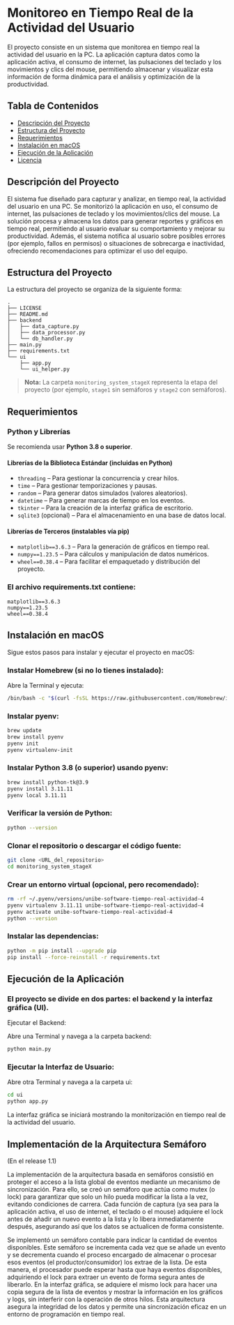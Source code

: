 # Monitoreo en Tiempo Real de la Actividad del Usuario

El proyecto consiste en un sistema que monitorea en tiempo real la actividad del usuario en la PC. La aplicación captura datos como la aplicación activa, el consumo de internet, las pulsaciones del teclado y los movimientos y clics del mouse, permitiendo almacenar y visualizar esta información de forma dinámica para el análisis y optimización de la productividad.

## Tabla de Contenidos

- [Descripción del Proyecto](#descripción-del-proyecto)
- [Estructura del Proyecto](#estructura-del-proyecto)
- [Requerimientos](#requerimientos)
- [Instalación en macOS](#instalación-en-macos)
- [Ejecución de la Aplicación](#ejecución-de-la-aplicación)
- [Licencia](#licencia)

## Descripción del Proyecto

El sistema fue diseñado para capturar y analizar, en tiempo real, la actividad del usuario en una PC. Se monitorizó la aplicación en uso, el consumo de internet, las pulsaciones de teclado y los movimientos/clics del mouse. La solución procesa y almacena los datos para generar reportes y gráficos en tiempo real, permitiendo al usuario evaluar su comportamiento y mejorar su productividad. Además, el sistema notifica al usuario sobre posibles errores (por ejemplo, fallos en permisos) o situaciones de sobrecarga e inactividad, ofreciendo recomendaciones para optimizar el uso del equipo.

## Estructura del Proyecto

La estructura del proyecto se organiza de la siguiente forma:

```plaintext
.
├── LICENSE
├── README.md
├── backend
│   ├── data_capture.py
│   ├── data_processor.py
│   └── db_handler.py
├── main.py
├── requirements.txt
└── ui
    ├── app.py
    └── ui_helper.py
```


> **Nota:** La carpeta `monitoring_system_stageX` representa la etapa del proyecto (por ejemplo, `stage1` sin semáforos y `stage2` con semáforos).

## Requerimientos

### Python y Librerías

Se recomienda usar **Python 3.8 o superior**.

#### Librerías de la Biblioteca Estándar (incluidas en Python)
- `threading` – Para gestionar la concurrencia y crear hilos.
- `time` – Para gestionar temporizaciones y pausas.
- `random` – Para generar datos simulados (valores aleatorios).
- `datetime` – Para generar marcas de tiempo en los eventos.
- `tkinter` – Para la creación de la interfaz gráfica de escritorio.
- `sqlite3` (opcional) – Para el almacenamiento en una base de datos local.

#### Librerías de Terceros (instalables vía pip)

- `matplotlib==3.6.3` – Para la generación de gráficos en tiempo real.
- `numpy==1.23.5` – Para cálculos y manipulación de datos numéricos.
- `wheel==0.38.4` – Para facilitar el empaquetado y distribución del proyecto.

### El archivo **requirements.txt** contiene:

```plaintext
matplotlib==3.6.3
numpy==1.23.5
wheel==0.38.4
```

## Instalación en macOS

Sigue estos pasos para instalar y ejecutar el proyecto en macOS:

### Instalar Homebrew (si no lo tienes instalado):

Abre la Terminal y ejecuta:

```bash
/bin/bash -c "$(curl -fsSL https://raw.githubusercontent.com/Homebrew/install/HEAD/install.sh)"
```

### Instalar pyenv:

```bash
brew update
brew install pyenv
pyenv init
pyenv virtualenv-init
```

### Instalar Python 3.8 (o superior) usando pyenv:

```bash
brew install python-tk@3.9
pyenv install 3.11.11
pyenv local 3.11.11
```

### Verificar la versión de Python:

```bash
python --version
```

### Clonar el repositorio o descargar el código fuente:


```bash
git clone <URL_del_repositorio>
cd monitoring_system_stageX
```

### Crear un entorno virtual (opcional, pero recomendado):

```bash
rm -rf ~/.pyenv/versions/unibe-software-tiempo-real-actividad-4
pyenv virtualenv 3.11.11 unibe-software-tiempo-real-actividad-4
pyenv activate unibe-software-tiempo-real-actividad-4
python --version
```

### Instalar las dependencias:

```bash
python -m pip install --upgrade pip
pip install --force-reinstall -r requirements.txt
```

## Ejecución de la Aplicación

### El proyecto se divide en dos partes: el backend y la interfaz gráfica (UI).

Ejecutar el Backend:

Abre una Terminal y navega a la carpeta backend:

```bash
python main.py
```

### Ejecutar la Interfaz de Usuario:

Abre otra Terminal y navega a la carpeta ui:

```bash
cd ui
python app.py
```

La interfaz gráfica se iniciará mostrando la monitorización en tiempo real de la actividad del usuario.

## Implementación de la Arquitectura Semáforo

(En el release 1.1)

La implementación de la arquitectura basada en semáforos consistió en proteger el acceso a la lista global de eventos mediante un mecanismo de sincronización. Para ello, se creó un semáforo que actúa como mutex (o lock) para garantizar que solo un hilo pueda modificar la lista a la vez, evitando condiciones de carrera. Cada función de captura (ya sea para la aplicación activa, el uso de internet, el teclado o el mouse) adquiere el lock antes de añadir un nuevo evento a la lista y lo libera inmediatamente después, asegurando así que los datos se actualicen de forma consistente.

Se implementó un semáforo contable para indicar la cantidad de eventos disponibles. Este semáforo se incrementa cada vez que se añade un evento y se decrementa cuando el proceso encargado de almacenar o procesar esos eventos (el productor/consumidor) los extrae de la lista. De esta manera, el procesador puede esperar hasta que haya eventos disponibles, adquiriendo el lock para extraer un evento de forma segura antes de liberarlo. En la interfaz gráfica, se adquiere el mismo lock para hacer una copia segura de la lista de eventos y mostrar la información en los gráficos y logs, sin interferir con la operación de otros hilos. Esta arquitectura asegura la integridad de los datos y permite una sincronización eficaz en un entorno de programación en tiempo real.